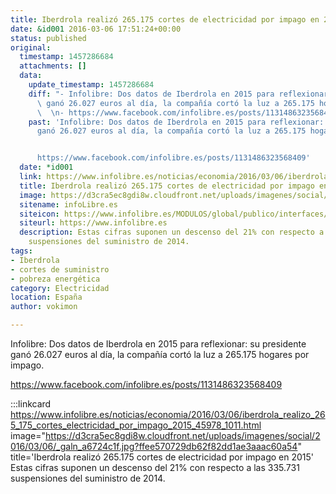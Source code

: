 ```yaml
---
title: Iberdrola realizó 265.175 cortes de electricidad por impago en 2015
date: &id001 2016-03-06 17:51:24+00:00
status: published
original:
  timestamp: 1457286684
  attachments: []
  data:
    update_timestamp: 1457286684
    diff: "- Infolibre: Dos datos de Iberdrola en 2015 para reflexionar: su presidente\
      \ ganó 26.027 euros al día, la compañía cortó la luz a 265.175 hogares por impago.\n\
      \  \n- https://www.facebook.com/infolibre.es/posts/1131486323568409"
    past: 'Infolibre: Dos datos de Iberdrola en 2015 para reflexionar: su presidente
      ganó 26.027 euros al día, la compañía cortó la luz a 265.175 hogares por impago.


      https://www.facebook.com/infolibre.es/posts/1131486323568409'
  date: *id001
  link: https://www.infolibre.es/noticias/economia/2016/03/06/iberdrola_realizo_265_175_cortes_electricidad_por_impago_2015_45978_1011.html
  title: Iberdrola realizó 265.175 cortes de electricidad por impago en 2015
  image: https://d3cra5ec8gdi8w.cloudfront.net/uploads/imagenes/social/2016/03/06/_galn_a6724c1f.jpg?ffee570729db62f82dd1ae3aaac60a54
  sitename: infoLibre.es
  siteicon: https://www.infolibre.es/MODULOS/global/publico/interfaces/web/infolibre/img/favicon.ico
  siteurl: https://www.infolibre.es
  description: Estas cifras suponen un descenso del 21% con respecto a las 335.731
    suspensiones del suministro de 2014.
tags:
- Iberdrola
- cortes de suministro
- pobreza energética
category: Electricidad
location: España
author: vokimon

---
```

Infolibre: Dos datos de Iberdrola en 2015 para reflexionar: su presidente ganó 26.027 euros al día, la compañía cortó la luz a 265.175 hogares por impago.

https://www.facebook.com/infolibre.es/posts/1131486323568409

:::linkcard https://www.infolibre.es/noticias/economia/2016/03/06/iberdrola_realizo_265_175_cortes_electricidad_por_impago_2015_45978_1011.html image="https://d3cra5ec8gdi8w.cloudfront.net/uploads/imagenes/social/2016/03/06/_galn_a6724c1f.jpg?ffee570729db62f82dd1ae3aaac60a54" title='Iberdrola realizó 265.175 cortes de electricidad por impago en 2015'
    Estas cifras suponen un descenso del 21% con respecto a las 335.731 suspensiones del suministro de 2014.

